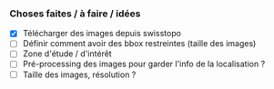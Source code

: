 ### Choses faites / à faire / idées

- [x] Télécharger des images depuis swisstopo
- [ ] Définir comment avoir des bbox restreintes (taille des images)
- [ ] Zone d'étude / d'intérêt
- [ ] Pré-processing des images pour garder l'info de la localisation ?
- [ ] Taille des images, résolution ?